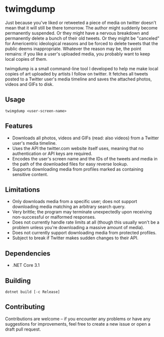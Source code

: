 # twimgdump

Just because you've liked or retweeted a piece of media on twitter doesn't mean that it will still be there tomorrow.
The author might suddenly become permanently suspended.  Or they might have a nervous breakdown and permanently delete
a bunch of their old tweets.  Or they might be "canceled" for Americentric ideological reasons and be forced to delete
tweets that the public deems inappropriate.  Whatever the reason may be, the point remains: if you like a user's
uploaded media, you probably want to keep local copies of them.

twimgdump is a small command-line tool I developed to help me make local copies of art uploaded by artists I follow on
twitter.  It fetches all tweets posted to a Twitter user's media timeline and saves the attached photos, videos and
GIFs to disk.

## Usage

```
twimgdump <user-screen-name>
```

## Features

* Downloads all photos, videos and GIFs (read: also videos) from a Twitter user's media timeline.
* Uses the API the twitter.com website itself uses, meaning that no authentication or API keys are required.
* Encodes the user's screen name and the IDs of the tweets and media in the path of the downloaded files for easy
  reverse lookup.
* Supports downloading media from profiles marked as containing sensitive content.

## Limitations

* Only downloads media from a specific user; does not support downloading media matching an arbitrary search query.
* Very brittle; the program may terminate unexpectedly upon receiving non-successful or malformed responses.
* Does not currently handle rate limits at all (though this usually won't be a problem unless you're downloading a
  massive amount of media).
* Does not currently support downloading media from protected profiles.
* Subject to break if Twitter makes sudden changes to their API.

## Dependencies

* .NET Core 3.1

## Building

```
dotnet build [-c Release]
```

## Contributing

Contributions are welcome – if you encounter any problems or have any suggestions for improvements, feel free to
create a new issue or open a draft pull request.
